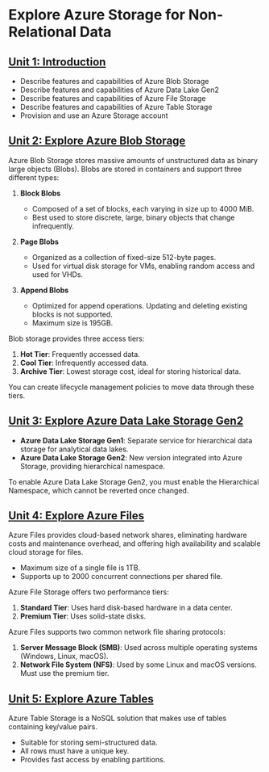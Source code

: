 # Explore Azure Storage for Non-Relational Data

## [Unit 1: Introduction](https://learn.microsoft.com/en-us/training/modules/explore-provision-deploy-non-relational-data-services-azure/1-introduction)
- Describe features and capabilities of Azure Blob Storage
- Describe features and capabilities of Azure Data Lake Gen2
- Describe features and capabilities of Azure File Storage
- Describe features and capabilities of Azure Table Storage
- Provision and use an Azure Storage account

## [Unit 2: Explore Azure Blob Storage](https://learn.microsoft.com/en-us/training/modules/explore-provision-deploy-non-relational-data-services-azure/2-azure-blob-storage)

Azure Blob Storage stores massive amounts of unstructured data as binary large objects (Blobs). Blobs are stored in containers and support three different types:

1. **Block Blobs**
   - Composed of a set of blocks, each varying in size up to 4000 MiB.
   - Best used to store discrete, large, binary objects that change infrequently.

2. **Page Blobs**
   - Organized as a collection of fixed-size 512-byte pages.
   - Used for virtual disk storage for VMs, enabling random access and used for VHDs.

3. **Append Blobs**
   - Optimized for append operations. Updating and deleting existing blocks is not supported.
   - Maximum size is 195GB.

Blob storage provides three access tiers:

1. **Hot Tier**: Frequently accessed data.
2. **Cool Tier**: Infrequently accessed data.
3. **Archive Tier**: Lowest storage cost, ideal for storing historical data.

You can create lifecycle management policies to move data through these tiers.

## [Unit 3: Explore Azure Data Lake Storage Gen2](https://learn.microsoft.com/en-us/training/modules/explore-provision-deploy-non-relational-data-services-azure/3-azure-data-lake-gen2)

- **Azure Data Lake Storage Gen1**: Separate service for hierarchical data storage for analytical data lakes.
- **Azure Data Lake Storage Gen2**: New version integrated into Azure Storage, providing hierarchical namespace.

To enable Azure Data Lake Storage Gen2, you must enable the Hierarchical Namespace, which cannot be reverted once changed.

## [Unit 4: Explore Azure Files](https://learn.microsoft.com/en-us/training/modules/explore-provision-deploy-non-relational-data-services-azure/4-azure-files)

Azure Files provides cloud-based network shares, eliminating hardware costs and maintenance overhead, and offering high availability and scalable cloud storage for files.

- Maximum size of a single file is 1TB.
- Supports up to 2000 concurrent connections per shared file.

Azure File Storage offers two performance tiers:

1. **Standard Tier**: Uses hard disk-based hardware in a data center.
2. **Premium Tier**: Uses solid-state disks.

Azure Files supports two common network file sharing protocols:

1. **Server Message Block (SMB)**: Used across multiple operating systems (Windows, Linux, macOS).
2. **Network File System (NFS)**: Used by some Linux and macOS versions. Must use the premium tier.

## [Unit 5: Explore Azure Tables](https://learn.microsoft.com/en-us/training/modules/explore-provision-deploy-non-relational-data-services-azure/5-azure-tables)

Azure Table Storage is a NoSQL solution that makes use of tables containing key/value pairs.

- Suitable for storing semi-structured data.
- All rows must have a unique key.
- Provides fast access by enabling partitions.
